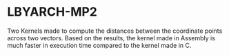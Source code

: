 # LBYARCH-MP2

Two Kernels made to compute the distances between the coordinate points across two vectors.
Based on the results, the kernel made in Assembly is much faster in execution time compared to the kernel made in C.
